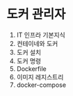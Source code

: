 # 도커 관리자

1.  IT 인프라 기본지식
2.  컨테이네와 도커
3. 도커 설치
4. 도커 명령
5. Dockerfile
6. 이미지 레지스트리
7. docker-compose


